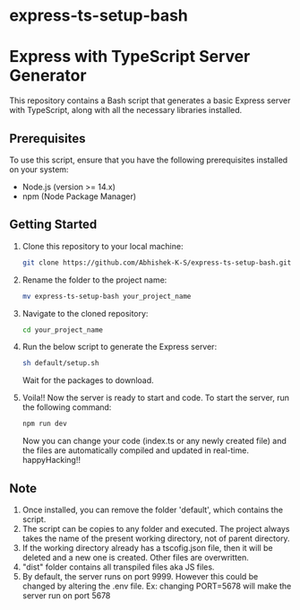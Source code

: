 # express-ts-setup-bash
# Express with TypeScript Server Generator

This repository contains a Bash script that generates a basic Express server with TypeScript, along with all the necessary libraries installed.

## Prerequisites

To use this script, ensure that you have the following prerequisites installed on your system:

- Node.js (version >= 14.x)
- npm (Node Package Manager)

## Getting Started

1. Clone this repository to your local machine:

   ```bash
   git clone https://github.com/Abhishek-K-S/express-ts-setup-bash.git

2. Rename the folder to the project name:

   ```bash
   mv express-ts-setup-bash your_project_name
   
3. Navigate to the cloned repository:

   ```bash
   cd your_project_name

4. Run the below script to generate the Express server:

   ```bash
   sh default/setup.sh
   ```
   Wait for the packages to download.

5. Voila!! Now the server is ready to start and code. To start the server, run the following command:

   ```bash
   npm run dev
   ```
   Now you can change your code (index.ts or any newly created file) and the files are automatically compiled and updated in real-time.
   happyHacking!!

## Note
1. Once installed, you can remove the folder 'default', which contains the script.
2. The script can be copies to any folder and executed. The project always takes the name of the present working directory, not of parent directory.
3. If the working directory already has a tscofig.json file, then it will be deleted and a new one is created. Other files are overwritten.
4. "dist" folder contains all transpiled files aka JS files.
5. By default, the server runs on port 9999. However this could be changed by altering the .env file. Ex: changing PORT=5678 will make the server run on port 5678
